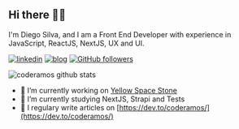 ## Hi there 🧔🏾

I'm Diego Silva, and I am a Front End Developer with experience in JavaScript, ReactJS, NextJS, UX and UI.

[![linkedin](https://img.shields.io/badge/-linkedin-171717?style=flat-square&logo=Linkedin&logoColor=white&link=https://www.linkedin.com/in/coderamos/)](https://www.linkedin.com/in/coderamos/)
[![blog](https://img.shields.io/badge/-blog-171717?style=flat-square&logo=Ghost&logoColor=white&link=https://dev.to/coderamos/)](https://dev.to/coderamos)
[![GitHub followers](https://img.shields.io/github/followers/coderamos.svg?style=social&label=follow&maxAge=2592000)](https://github.com/coderamos?tab=followers)

![coderamos github stats](https://github-readme-stats.vercel.app/api?username=coderamos&count_private=true&hide=issues,contribs&show_icons=true&title_color=FFCB00&icon_color=FFCB00&text_color=FFFFFF&bg_color=171717)

- 🔭 I’m currently working on [Yellow Space Stone](https://www.linkedin.com/company/yellowspacestone/)
- 🌱 I’m currently studying NextJS, Strapi and Tests
- 📝 I regulary write articles on [https://dev.to/coderamos/](https://dev.to/coderamos/)
